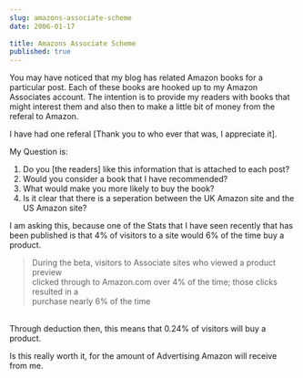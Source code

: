 ```yaml
---
slug: amazons-associate-scheme
date: 2006-01-17
 
title: Amazons Associate Scheme
published: true
---
```

You may have noticed that my blog has related Amazon books for a particular post.  Each of these books are hooked up to my Amazon Associates account.  The intention is to provide my readers with books that might interest them and also then to make a little bit of money from the referal to Amazon.<p />I have had one referal [Thank you to who ever that was, I appreciate it].<p />My Question is: <br /><ol>
<li>Do you [the readers] like this information that is attached to each post? </li>
<li>Would you consider a book that I have recommended?  </li>
<li>What would make you more likely to buy the book?  </li>
<li>Is it clear that there is a seperation between the UK Amazon site and the US Amazon site?</li>
</ol>I am asking this, because one of the Stats that I have seen recently that has been published is that 4% of visitors to a site would 6% of the time buy a product.<p /><blockquote class="posterous_short_quote">During the beta, visitors to Associate sites who viewed a product preview<br />clicked through to Amazon.com over 4% of the time; those clicks resulted in a<br />purchase nearly 6% of the time</blockquote><br />Through deduction then, this means that 0.24% of visitors will buy a product.<p />Is this really worth it, for the amount of Advertising Amazon will receive from me.<p />

